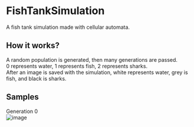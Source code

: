 # FishTankSimulation
A fish tank simulation made with cellular automata. 
## How it works?
A random population is generated, then many generations are passed. <br>
0 represents water, 1 represents fish, 2 represents sharks.<br>
After an image is saved with the simulation, white represents water, grey is fish, and black is sharks.
## Samples
Generation 0 <br>
![image](https://github.com/TortoiseShell04/FishTankSimulation/assets/118297920/40301569-75ec-429a-85d5-f92b6f344e09)
